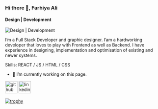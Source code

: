 ### Hi there 👋, Farhiya Ali
#### Design | Development 
![Design | Development ](![fathaGitBanner-01](https://user-images.githubusercontent.com/54309710/102713181-83600d00-42c6-11eb-81a3-54e972a2095b.png))

I’m a Full Stack Developer and graphic designer. I’am a hardworking developer that loves to play with Frontend as well as Backend. I have experience in designing, implementation and optimisation of existing and newer systems.

Skills: REACT / JS / HTML / CSS

- 🔭 I’m currently working on this page. 


[<img src='https://cdn.jsdelivr.net/npm/simple-icons@3.0.1/icons/github.svg' alt='github' height='40'>](https://github.com/https://github.com/fabaal/)  [<img src='https://cdn.jsdelivr.net/npm/simple-icons@3.0.1/icons/linkedin.svg' alt='linkedin' height='40'>](https://www.linkedin.com/in/https://www.linkedin.com/in/farhiyaaaa//)  

[![trophy](https://github-profile-trophy.vercel.app/?username=https://github.com/fabaal/)](https://github.com/ryo-ma/github-profile-trophy)

